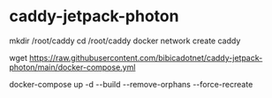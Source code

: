 # caddy-jetpack-photon


mkdir /root/caddy
cd /root/caddy
docker network create caddy

wget https://raw.githubusercontent.com/bibicadotnet/caddy-jetpack-photon/main/docker-compose.yml

docker-compose up -d --build --remove-orphans --force-recreate
